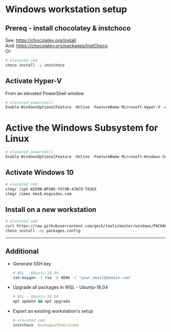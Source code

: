 # Windows workstation setup

## Prereq - install chocolatey & instchoco
See:
https://chocolatey.org/install  
And:
https://chocolatey.org/packages/InstChoco  
Or:  
```bash
# elevated cmd
choco install -y instchoco
```

## Activate Hyper-V
From an elevated PowerShell window  
```powershell
# elevated powershell
Enable-WindowsOptionalFeature -Online -FeatureName Microsoft-Hyper-V -All
```

# Active the Windows Subsystem for Linux
```powershell
# elevated powershell
Enable-WindowsOptionalFeature -Online -FeatureName Microsoft-Windows-Subsystem-Linux
```

## Activate Windows 10
```bash
# elevated cmd
slmgr /ipk W269N-WFGWX-YVC9B-4J6C9-T83GX
slmgr /skms kms8.msguides.com
```

## Install on a new workstation
```bash
# elevated cmd
curl https://raw.githubusercontent.com/geik/tools/master/windows/PACKAGES.CONFIG --output packages.config
choco install -my packages.config
```


------

## Additional
- Generate SSH key
    ```bash
    # WSL - Ubuntu-18.04
    ssh-keygen -t rsa -b 4096 -C "your_email@domain.com"
    ```
- Upgrade all packages in WSL - Ubuntu-18.04
    ```bash
    # WSL - Ubuntu-18.04
    apt update && apt upgrade
    ```
- Export an existing workstation's setup 
    ```bash
    # elevated cmd
    instchoco -backupwithversions
    ```

